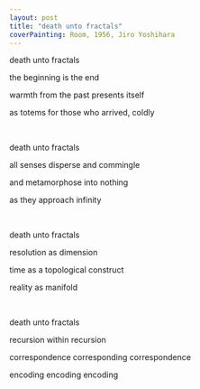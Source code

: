 ```yaml
---
layout: post
title: "death unto fractals"
coverPainting: Room, 1956, Jiro Yoshihara
---
```


death unto fractals

the beginning is the end

warmth from the past presents itself

as totems for those who arrived, coldly

<br>

death unto fractals

all senses disperse and commingle

and metamorphose into nothing

as they approach infinity

<br>

death unto fractals

resolution as dimension

time as a topological construct

reality as manifold

<br>

death unto fractals

recursion within recursion

correspondence corresponding correspondence

encoding encoding encoding
